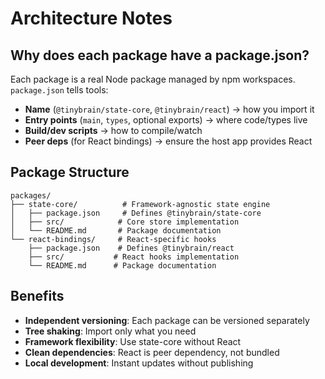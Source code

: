 # Architecture Notes

## Why does each package have a package.json?

Each package is a real Node package managed by npm workspaces. `package.json` tells tools:

- **Name** (`@tinybrain/state-core`, `@tinybrain/react`) → how you import it
- **Entry points** (`main`, `types`, optional exports) → where code/types live  
- **Build/dev scripts** → how to compile/watch
- **Peer deps** (for React bindings) → ensure the host app provides React

## Package Structure

```
packages/
├── state-core/          # Framework-agnostic state engine
│   ├── package.json     # Defines @tinybrain/state-core
│   ├── src/            # Core store implementation
│   └── README.md       # Package documentation
└── react-bindings/     # React-specific hooks
    ├── package.json    # Defines @tinybrain/react
    ├── src/           # React hooks implementation  
    └── README.md      # Package documentation
```

## Benefits

- **Independent versioning**: Each package can be versioned separately
- **Tree shaking**: Import only what you need
- **Framework flexibility**: Use state-core without React
- **Clean dependencies**: React is peer dependency, not bundled
- **Local development**: Instant updates without publishing
